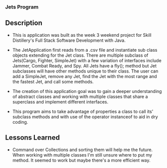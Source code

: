### Jets Program

## Description
- This is application was built as the week 3 weekend project for Skill Distillery's Full Stack Software Development with Java.
- The JetApplication first reads from a .csv file and instantiate sub class objects extending for the Jet class. There are multiple subclass of Jets(Cargo, Fighter, SimpleJet) with a few variation of interfaces include Jammer, Combat Ready, and Spy. All Jets have a fly(); method but  Jet subclasses will have other methods unique to their class. The user can add a SimpleJet, remove any Jet, find the Jet with the most range and the fastest Jet, and call some methods.

- The creation of this application goal was to gain a deeper understanding of abstract classes and working with multiple classes that share a superclass and implement different interfaces.

- This program aims to take advantage of properties a class to call its' subclass methods and with use of the operator instanceof to aid in dry coding.

## Lessons Learned

- Command over Collections and sorting them will help me the future. When working with multiple classes I'm still unsure where to put my method. It seemed to work but maybe there's a more efficient way. 


